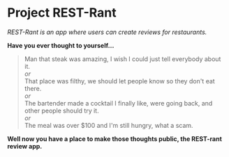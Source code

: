 # **Project REST-Rant**

*REST-Rant is an app where users can create reviews for restaurants.*



**Have you ever thought to yourself...**

> Man that steak was amazing, I wish I could just tell everybody about it.  
*or*   
> That place was filthy, we should let people know so they don't eat there.  
*or*  
> The bartender made a cocktail I finally like, were going back, and other people should try it.  
*or*   
> The meal was over $100 and I'm still hungry, what a scam.  

**Well now you have a place to make those thoughts public, the REST-rant review app.**